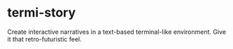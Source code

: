 # termi-story
Create interactive narratives in a text-based terminal-like environment. Give it that retro-futuristic feel.
